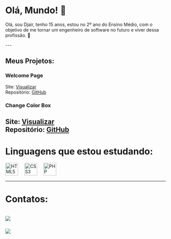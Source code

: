 # Olá, Mundo! 👋

<p> Olá, sou Djair, tenho 15 anos, estou no 2º ano do Ensino Médio, 
com o objetivo de me tornar um engenheiro de software no futuro e viver dessa profissão. 🤙</p>
---

## Meus Projetos:

### Welcome Page
Site: [Visualizar](https://djair235.github.io/welcome-page/)  
Repositório: [GitHub](https://github.com/Djair235/welcome-page)

### Change Color Box
Site: [Visualizar](https://djair235.github.io/Change-Color-Box/)  
Repositório: [GitHub](https://github.com/Djair235/Change-Color-Box)
---

# Linguagens que estou estudando:
<div align="left">
  <img src="https://cdn.jsdelivr.net/gh/devicons/devicon/icons/html5/html5-original.svg" height="40" alt="HTML5 Logo"  />
  <img width="12" />
  <img src="https://cdn.jsdelivr.net/gh/devicons/devicon/icons/css3/css3-original.svg" height="40" alt="CSS3 Logo"  />
  <img width="12" />
  <img src="https://cdn.jsdelivr.net/gh/devicons/devicon/icons/php/php-original.svg" height="40" alt="PHP Logo"  />
</div>

---

# Contatos:

<br clear="both">

<a href="https://www.instagram.com/djairwxps?igsh=MWZ2MmViYW5iYnZzcg%3D%3D&utm_source=qr" target="_blank">
  <img align="left" height="" src="https://img.shields.io/badge/Instagram-E4405F?style=for-the-badge&logo=instagram&logoColor=white"  />
</a>

###

<br clear="both">

<a href="https://discordapp.com/users/854099855114371132" target="_blank">
  <img align="left" height="" src="https://img.shields.io/badge/Discord-7289DA?style=for-the-badge&logo=discord&logoColor=white"  />
</a>

###
